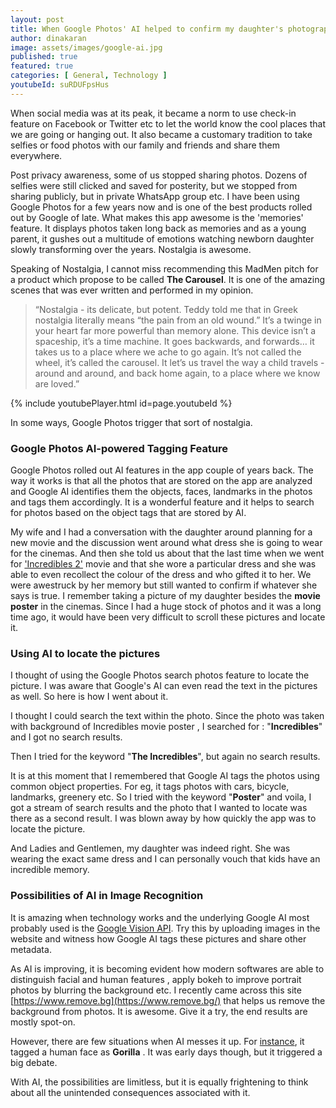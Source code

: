 ```yaml
---
layout: post
title: When Google Photos' AI helped to confirm my daughter's photographic memory
author: dinakaran
image: assets/images/google-ai.jpg
published: true
featured: true
categories: [ General, Technology ]
youtubeId: suRDUFpsHus
---
```

When social media was at its peak, it became a norm to use check-in feature on Facebook or Twitter etc to let the world know the cool places that we are going or hanging out. It also became a customary tradition to take selfies or food photos with our family and friends and share them everywhere.

Post privacy awareness, some of us stopped sharing photos. Dozens of selfies were still clicked and saved for posterity, but we stopped from sharing publicly, but in private WhatsApp group etc. I have been using Google Photos for a few years now and is one of the best products rolled out by Google of late. What makes this app awesome is the 'memories' feature. It displays photos taken long back as memories and as a young parent, it gushes out a multitude of emotions watching newborn daughter slowly transforming over the years. Nostalgia is awesome.

Speaking of Nostalgia, I cannot miss recommending this MadMen pitch for a product which propose to be called **The Carousel**. It is one of the amazing scenes that was ever written and performed in my opinion. 

> “Nostalgia - its delicate, but potent. Teddy told me that in Greek nostalgia literally means “the pain from an old wound.” It’s a twinge in your heart far more powerful than memory alone. This device isn’t a spaceship, it’s a time machine. It goes backwards, and forwards… it takes us to a place where we ache to go again. It’s not called the wheel, it’s called the carousel. It let’s us travel the way a child travels - around and around, and back home again, to a place where we know are loved.” 


{% include youtubePlayer.html id=page.youtubeId %}

In some ways, Google Photos trigger that sort of nostalgia.

### **Google Photos AI-powered Tagging Feature**

Google Photos rolled out AI features in the app couple of years back. The way it works is that all the photos that are stored on the app are analyzed and Google AI identifies them the objects, faces, landmarks in the photos and tags them accordingly. It is a wonderful feature and it helps to search for photos based on the object tags that are stored by AI. 

My wife and I had a conversation with the daughter around planning for a new movie and the discussion went around what dress she is going to wear for the cinemas. And then she told us about that the last time when we went for ['Incredibles 2'](https://en.wikipedia.org/wiki/Incredibles_2) movie and that she wore a particular dress and she was able to even recollect the colour of the dress and who gifted it to her. We were awestruck by her memory but still wanted to confirm if whatever she says is true. I remember taking a picture of my daughter besides the **movie poster** in the cinemas. Since I had a huge stock of photos and it was a long time ago, it would have been very difficult to scroll these pictures and locate it.

### **Using AI to locate the pictures**

I thought of using the Google Photos search photos feature to locate the picture. I was aware that Google's AI can even read the text in the pictures as well. So here is how I went about it. 

I thought I could search the text within the photo. Since the photo was taken with background of Incredibles movie poster , I searched for : "**Incredibles**" and I got no search results.

Then I tried for the keyword "**The Incredibles**", but again no search results.

It is at this moment that I remembered that Google AI tags the photos using common object properties. For eg, it tags photos with cars, bicycle, landmarks, greenery etc. So I tried with the keyword "**Poster**" and voila, I got a stream of search results and the photo that I wanted to locate was there as a second result. I was blown away by how quickly the app was to locate the picture.

And Ladies and Gentlemen, my daughter was indeed right. She was wearing the exact same dress and I can personally vouch that kids have an incredible memory.


### **Possibilities of AI in Image Recognition** 

It is amazing when technology works and the underlying Google AI most probably used is the [Google Vision API](https://cloud.google.com/vision/). Try this by uploading images in the website and witness how Google AI tags these pictures and share other metadata.

As AI is improving, it is becoming evident how modern softwares are able to distinguish facial and human features , apply bokeh to improve portrait photos by blurring the background etc. I recently came across this  site [https://www.remove.bg](https://www.remove.bg/) that helps us remove the background from photos. It is awesome. Give it a try, the end results are mostly spot-on.

However, there are few situations when AI messes it up. For [instance](https://www.theverge.com/2018/1/12/16882408/google-racist-gorillas-photo-recognition-algorithm-ai), it tagged a human face as **Gorilla** . It was early days though, but it triggered a big debate.

With AI, the possibilities are limitless, but it is equally frightening to think about all the unintended consequences associated with it.
